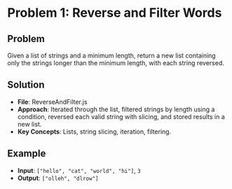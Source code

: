 # Problem 1: Reverse and Filter Words

## Problem
Given a list of strings and a minimum length, return a new list containing only the strings longer than the minimum length, with each string reversed.

## Solution
- **File**: ReverseAndFilter.js
- **Approach**: Iterated through the list, filtered strings by length using a condition, reversed each valid string with slicing, and stored results in a new list.
- **Key Concepts**: Lists, string slicing, iteration, filtering.

## Example
- **Input**: `["hello", "cat", "world", "hi"]`, `3`
- **Output**: `["olleh", "dlrow"]`
